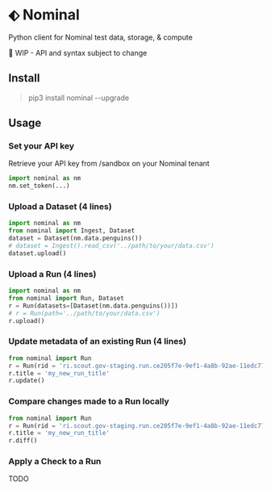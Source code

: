 # ⬖ Nominal
Python client for Nominal test data, storage, &amp; compute

🚧 WIP - API and syntax subject to change

## Install

> pip3 install nominal --upgrade

## Usage

### Set your API key

Retrieve your API key from /sandbox on your Nominal tenant

```py
import nominal as nm
nm.set_token(...)
```

### Upload a Dataset (4 lines)

```py
import nominal as nm
from nominal import Ingest, Dataset
dataset = Dataset(nm.data.penguins())
# dataset = Ingest().read_csv('../path/to/your/data.csv')
dataset.upload()
```

### Upload a Run (4 lines)

```py
import nominal as nm
from nominal import Run, Dataset
r = Run(datasets=[Dataset(nm.data.penguins())])
# r = Run(path='../path/to/your/data.csv')
r.upload()
```

### Update metadata of an existing Run (4 lines)

```py
from nominal import Run
r = Run(rid = 'ri.scout.gov-staging.run.ce205f7e-9ef1-4a8b-92ae-11edc77441c6')
r.title = 'my_new_run_title'
r.update()
```

### Compare changes made to a Run locally

```py
from nominal import Run
r = Run(rid = 'ri.scout.gov-staging.run.ce205f7e-9ef1-4a8b-92ae-11edc77441c6')
r.title = 'my_new_run_title'
r.diff()
```

### Apply a Check to a Run

TODO
